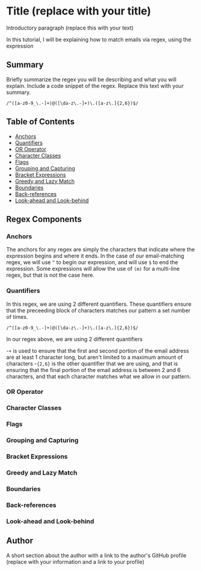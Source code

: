 # Title (replace with your title)

Introductory paragraph (replace this with your text)

In this tutorial, I will be explaining how to match emails via regex, using the expression 

## Summary

Briefly summarize the regex you will be describing and what you will explain. Include a code snippet of the regex. Replace this text with your summary.

`/^([a-z0-9_\.-]+)@([\da-z\.-]+)\.([a-z\.]{2,6})$/`

## Table of Contents

- [Anchors](#anchors)
- [Quantifiers](#quantifiers)
- [OR Operator](#or-operator)
- [Character Classes](#character-classes)
- [Flags](#flags)
- [Grouping and Capturing](#grouping-and-capturing)
- [Bracket Expressions](#bracket-expressions)
- [Greedy and Lazy Match](#greedy-and-lazy-match)
- [Boundaries](#boundaries)
- [Back-references](#back-references)
- [Look-ahead and Look-behind](#look-ahead-and-look-behind)

## Regex Components

### Anchors

The anchors for any regex are simply the characters that indicate where the expression begins and where it ends. In the case of our email-matching regex, we will use `^` to begin our expression, and will use `$` to end the expression. Some expressions will allow the use of `(m)` for a multi-line regex, but that is not the case here. 

### Quantifiers
In this regex, we are using 2 different quantifiers. These quantifiers ensure that the preceeding block of characters matches our pattern a set number of times.

`/^([a-z0-9_\.-]+)@([\da-z\.-]+)\.([a-z\.]{2,6})$/`

In our regex above, we are using 2 different quantifiers

-`+` is used to ensure that the first and second portion of the email address are at least 1 character long, but aren't limited to a maximum amount of characters
-`{2,6}` is the other quantifier that we are using, and that is ensuring that the final portion of the email address is between 2 and 6 characters, and that each character matches what we allow in our pattern.

### OR Operator

### Character Classes

### Flags

### Grouping and Capturing

### Bracket Expressions

### Greedy and Lazy Match

### Boundaries

### Back-references

### Look-ahead and Look-behind

## Author

A short section about the author with a link to the author's GitHub profile (replace with your information and a link to your profile)

